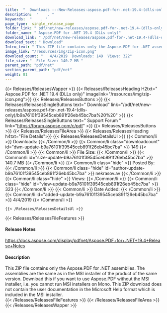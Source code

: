 ```yaml
---
title:  "  Downloads ---New-Releases-aspose.pdf-for-.net-19.4-(dlls-only) . " 
description:  "    . " 
keywords:  "    . " 
page_type:  single_release_page
folder_link: " pdf/net/new-releases/aspose.pdf-for-.net-19.4-(dlls-only)/"
folder_name: " Aspose.PDF for .NET 19.4 (DLLs only)"
download_link: " /pdf/net/new-releases/aspose.pdf-for-.net-19.4-(dlls-only)/b9a76101f39545ceb891f26eb45bc7ba"
download_text: " Download"
Intro_text: " This ZIP file contains only the Aspose.PDF for .NET assemblies. The assemblies a..."
image_link: "/resources/img/zip-icon.png"
download_count: "   4/4/2019  Downloads: 149  Views: 322"
file_size: "  File Size: 140.7 MB "
parent_path: "pdf/net"
section_parent_path: "pdf/net"
weight: 81 
---
```


{{< Releases/ReleasesWapper >}}
  {{< Releases/ReleasesHeading H2txt=" Aspose.PDF for .NET 19.4 (DLLs only)" imagelink="/resources/img/zip-icon.png">}}
  {{< Releases/ReleasesButtons >}}
    {{< Releases/ReleasesSingleButtons text=" Download" link="/pdf/net/new-releases/aspose.pdf-for-.net-19.4-(dlls-only)/b9a76101f39545ceb891f26eb45bc7ba%20%20" >}}
    {{< Releases/ReleasesSingleButtons text=" Support Forum " link="https://forum.aspose.com/c/pdf" >}}
  {{< Releases/ReleasesButtons >}}
  {{< Releases/ReleasesFileArea >}}
    {{< Releases/ReleasesHeading h4txt="File Details">}}
    {{< Releases/ReleasesDetailsUl >}}
            {{< Common/li  >}} Downloads: {{< /Common/li >}} 
      {{< Common/li class="downloadcount" id="dwn-update-b9a76101f39545ceb891f26eb45bc7ba" >}} 149 {{< /Common/li >}} 
      {{< Common/li  >}} File Size: {{< /Common/li >}} 
      {{< Common/li id="size-update-b9a76101f39545ceb891f26eb45bc7ba" >}} 140.7 MB {{< /Common/li >}} 
      {{< Common/li  class="hide" >}} Posted By: {{< /Common/li >}} 
      {{< Common/li class="hide" id="author-update-b9a76101f39545ceb891f26eb45bc7ba" >}} nekrasov.av {{< /Common/li >}} 
      {{< Common/li class="hide"  >}} Views: {{< /Common/li >}} 
      {{< Common/li class="hide" id="view-update-b9a76101f39545ceb891f26eb45bc7ba" >}} 323 {{< /Common/li >}} 
      {{< Common/li  >}} Date Added: {{< /Common/li >}} 
      {{< Common/li id="added-update-b9a76101f39545ceb891f26eb45bc7ba" >}} 4/4/2019 {{< /Common/li >}} 

    {{< /Releases/ReleasesDetailsUl >}}

  {{< Releases/ReleasesFileFeatures >}}
      <h4>Release Notes</h4><div><a href="https://docs.aspose.com/display/pdfnet/Aspose.PDF+for+.NET+19.4+Release+Notes">https://docs.aspose.com/display/pdfnet/Aspose.PDF+for+.NET+19.4+Release+Notes</a></div><h4>Description</h4><div class="HTMLDescription">This ZIP file contains only the Aspose.PDF for .NET assemblies. The assemblies are the same as in the MSI installer of the product of the same version. Download this if you want to use Aspose.PDF without the MSI installer, i.e. you cannot run MSI installers on Mono. This ZIP download does not contain the user documentation in the Microsoft Help format which is included in the MSI installer.</div>
  {{< /Releases/ReleasesFileFeatures >}}
 {{< /Releases/ReleasesFileArea >}}
{{< /Releases/ReleasesWapper >}}


